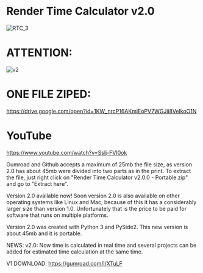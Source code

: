 # Render Time Calculator v2.0
![RTC_3](https://user-images.githubusercontent.com/60605512/82163305-b483e500-9880-11ea-8032-f08870d20c1e.PNG)

# ATTENTION:
![v2](https://user-images.githubusercontent.com/60605512/82163424-73d89b80-9881-11ea-917d-c752e6abcad5.PNG)

# ONE FILE ZIPED:
https://drive.google.com/open?id=1KW_nrcP16AKmlEoPV7WGJii8VelkoO1N

# YouTube

https://www.youtube.com/watch?v=Sslj-FVI0ok

Gumroad and Github accepts a maximum of 25mb the file size, as version 2.0 has about 45mb were divided into two parts as in the print. To extract the file, just right click on "Render Time Calculator v2.0.0 - Portable.zip" and go to "Extract here".

Version 2.0 available now!
Soon version 2.0 is also available on other operating systems like Linux and Mac, because of this it has a considerably larger size than version 1.0. Unfortunately that is the price to be paid for software that runs on multiple platforms.

Version 2.0 was created with Python 3 and PySide2.
This new version is about 45mb and it is portable.

NEWS:
v2.0: Now time is calculated in real time and several projects can be added for estimated time calculation at the same time.

V1 DOWNLOAD: https://gumroad.com/l/XTuLF
